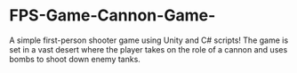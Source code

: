 # FPS-Game-Cannon-Game-
 A simple first-person shooter game using Unity and C# scripts! The game is set in a vast desert where the player takes on the role of a cannon and uses bombs to shoot down enemy tanks.
